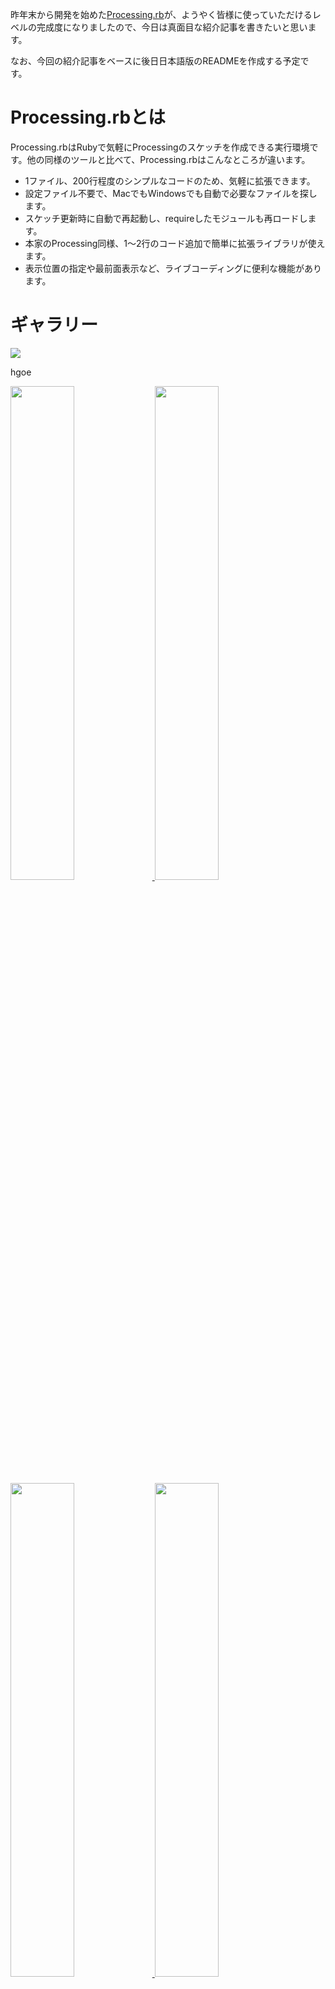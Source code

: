 昨年末から開発を始めた[Processing.rb](https://github.com/kitao/processing.rb)が、ようやく皆様に使っていただけるレベルの完成度になりましたので、今日は真面目な紹介記事を書きたいと思います。

なお、今回の紹介記事をベースに後日日本語版のREADMEを作成する予定です。

<!-- more -->

# Processing.rbとは

Processing.rbはRubyで気軽にProcessingのスケッチを作成できる実行環境です。他の同様のツールと比べて、Processing.rbはこんなところが違います。

- 1ファイル、200行程度のシンプルなコードのため、気軽に拡張できます。
- 設定ファイル不要で、MacでもWindowsでも自動で必要なファイルを探します。
- スケッチ更新時に自動で再起動し、requireしたモジュールも再ロードします。
- 本家のProcessing同様、1〜2行のコード追加で簡単に拡張ライブラリが使えます。
- 表示位置の指定や最前面表示など、ライブコーディングに便利な機能があります。

# ギャラリー

<div width="45%">
<img src="https://raw.githubusercontent.com/kitao/processing.rb/master/examples/screenshots/01_simple_sketch.png">
<p>hgoe</p>
</div>

<a href="https://raw.githubusercontent.com/kitao/processing.rb/master/examples/screenshots/01_simple_sketch.png" target="_blank">
<img
src="https://raw.githubusercontent.com/kitao/processing.rb/master/examples/screenshots/02_input_handling.png" width="45%">
</a>
<a href="https://raw.githubusercontent.com/kitao/processing.rb/master/examples/screenshots/01_simple_sketch.png" target="_blank">
<img src="https://raw.githubusercontent.com/kitao/processing.rb/master/examples/screenshots/03_multi_file.png" width="45%">
</a>
<a href="https://raw.githubusercontent.com/kitao/processing.rb/master/examples/screenshots/01_simple_sketch.png" target="_blank">
<img src="https://raw.githubusercontent.com/kitao/processing.rb/master/examples/screenshots/04_builtin_library.png" width="45%">
</a>
<a href="https://raw.githubusercontent.com/kitao/processing.rb/master/examples/screenshots/01_simple_sketch.png" target="_blank">
<img src="https://raw.githubusercontent.com/kitao/processing.rb/master/examples/screenshots/05_external_library.png" width="45%">
</a>

https://github.com/kitao/processing.rb/blob/master/examples/01_simple_sketch.rb

https://github.com/kitao/processing.rb/blob/master/examples/02_input_handling.rb

https://github.com/kitao/processing.rb/blob/master/examples/03_multi_file.rb

https://github.com/kitao/processing.rb/blob/master/examples/04_builtin_library.rb

https://github.com/kitao/processing.rb/blob/master/examples/05_external_library.rb

# インストール方法

Processing.rbを動かすには、事前にProcessingとJRubyのインストールが必要です。それぞれのツールは以下の公式サイトから入手できます。

- [Processing](https://processing.org/)
- [JRuby](http://jruby.org/)

Macであれば、JRubyは[Homebrew](http://brew.sh/)からインストールすることも可能です。

Processing.rbは、次のようにJRubyのgemコマンドからインストールします。

```sh
jruby -S gem install processing.rb
```

オフィスなどのプロキシ環境でインストールする場合は、コマンドの後ろに`-p http://proxy.hostname:port`のように[-p オプション](http://guides.rubygems.org/command-reference/#gem-install)でプロキシ設定をつけてください。

# スケッチを作成する


```sh
jruby -S processing.by [sketchfile]
```

# 入力を取得する


# 拡張ライブラリを使用する


# APIリファレンス

** Processingモジュール **

|定数|説明|
|--|--|
|SKETCH_FILE|起動時に指定されたスケッチファイル|
|SKETCH_BASE|ディレクトリ名を除いたスケッチファイル|
|SKETCH_DIR|スケッチファイルのディレクトリ名|
|SketchBase|スケッチのベースクラス|

|メソッド|説明|
|--|--|
|load_library(name)||
|load_jars(dir)||
|import_package(package, module_name)||
|sketch_path(path)|スケッチファイルからの相対パスを絶対パスに変換する|
|start(sketch, topmost: false, pos: nil)|スケッチを開始する|
|reload|スケッチファイルを再読み込みする|

** Processing::SketchBaseクラス **

|メソッド|説明|
|--|--|
|key_pressed?   |xx|
|mouse_pressed? |xx|


  # Procesingライブラリの使い方


  # ライセンス

  - MITライセンス


  Getting Started
  Examples
  Documentation
